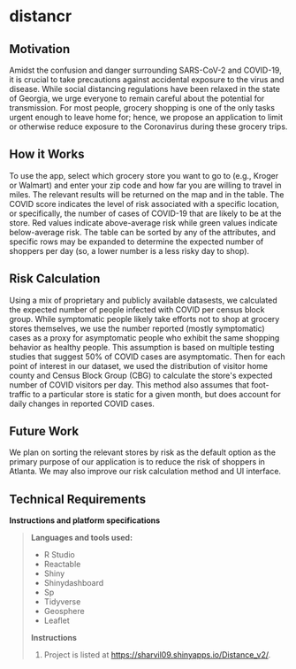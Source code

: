 distancr
=============

Motivation
----------
Amidst the confusion and danger surrounding SARS-CoV-2 and COVID-19, it is crucial to take precautions against accidental exposure to the virus and disease. While social distancing regulations have been relaxed in the state of Georgia, we urge everyone to remain careful about the potential for transmission. For most people, grocery shopping is one of the only tasks urgent enough to leave home for; hence, we propose an application to limit or otherwise reduce exposure to the Coronavirus during these grocery trips.

How it Works
------------
To use the app, select which grocery store you want to go to (e.g., Kroger or Walmart) and enter your zip code and how far you are willing to travel in miles. The relevant results will be returned on the map and in the table. The COVID score indicates the level of risk associated with a specific location, or specifically, the number of cases of COVID-19 that are likely to be at the store. Red values indicate above-average risk while green values indicate below-average risk. The table can be sorted by any of the attributes, and specific rows may be expanded to determine the expected number of shoppers per day (so, a lower number is a less risky day to shop).

Risk Calculation
------------
Using a mix of proprietary and publicly available datasests, we calculated the expected number of people infected with COVID per census block group. While symptomatic people likely take efforts not to shop at grocery stores themselves, we use the number reported (mostly symptomatic) cases as a proxy for asymptomatic people who exhibit the same shopping behavior as healthy people. This assumption is based on multiple testing studies that suggest 50% of COVID cases are asymptomatic. Then for each point of interest in our dataset, we used the  distribution of visitor home county and Census Block Group (CBG) to calculate the store's expected number of COVID visitors per day. This method also assumes that foot-traffic to a particular store is static for a given month, but does account for daily changes in reported COVID cases.

Future Work
------------
We plan on sorting the relevant stores by risk as the default option as the primary purpose of our application is to reduce the risk of shoppers in Atlanta. We may also improve our risk calculation method and UI interface.

Technical Requirements
----------------------

**Instructions and platform specifications**

>**Languages and tools used:**
>
>- R Studio
>- Reactable
>- Shiny 
>- Shinydashboard
>- Sp
>- Tidyverse
>- Geosphere
>- Leaflet
>
>**Instructions**
>
>1. Project is listed at https://sharvil09.shinyapps.io/Distance_v2/.

